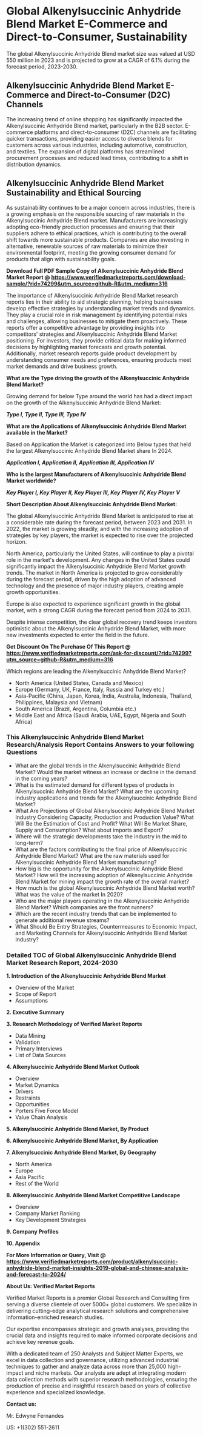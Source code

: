 <h1>Global Alkenylsuccinic Anhydride Blend Market E-Commerce and Direct-to-Consumer, Sustainability</h1><p class=""><p>The global Alkenylsuccinic Anhydride Blend market size was valued at USD 550 million in 2023 and is projected to grow at a CAGR of 6.1% during the forecast period, 2023-2030.</p><h2>Alkenylsuccinic Anhydride Blend Market E-Commerce and Direct-to-Consumer (D2C) Channels</h2><p>The increasing trend of online shopping has significantly impacted the Alkenylsuccinic Anhydride Blend market, particularly in the B2B sector. E-commerce platforms and direct-to-consumer (D2C) channels are facilitating quicker transactions, providing easier access to diverse blends for customers across various industries, including automotive, construction, and textiles. The expansion of digital platforms has streamlined procurement processes and reduced lead times, contributing to a shift in distribution dynamics.</p><h2>Alkenylsuccinic Anhydride Blend Market Sustainability and Ethical Sourcing</h2><p>As sustainability continues to be a major concern across industries, there is a growing emphasis on the responsible sourcing of raw materials in the Alkenylsuccinic Anhydride Blend market. Manufacturers are increasingly adopting eco-friendly production processes and ensuring that their suppliers adhere to ethical practices, which is contributing to the overall shift towards more sustainable products. Companies are also investing in alternative, renewable sources of raw materials to minimize their environmental footprint, meeting the growing consumer demand for products that align with sustainability goals.</p></p><p class=""><strong>Download Full PDF Sample Copy of Alkenylsuccinic Anhydride Blend Market Report @ <a href="https://www.verifiedmarketreports.com/download-sample/?rid=74299&utm_source=github-R&utm_medium=316" target="_blank">https://www.verifiedmarketreports.com/download-sample/?rid=74299&utm_source=github-R&utm_medium=316</a></strong></p><p>The importance of&nbsp;Alkenylsuccinic Anhydride Blend Market research reports lies in their ability to aid strategic planning, helping businesses develop effective strategies by understanding market trends and dynamics. They play a crucial role in risk management by identifying potential risks and challenges, allowing businesses to mitigate them proactively. These reports offer a competitive advantage by providing insights into competitors' strategies and Alkenylsuccinic Anhydride Blend Market positioning. For investors, they provide critical data for making informed decisions by highlighting market forecasts and growth potential. Additionally, market research reports guide product development by understanding consumer needs and preferences, ensuring products meet market demands and drive business growth.</p><p><strong>What are the&nbsp;Type driving the growth of the Alkenylsuccinic Anhydride Blend Market?</strong></p><p id="" class="">Growing demand for below Type around the world has had a direct impact on the growth of the Alkenylsuccinic Anhydride Blend Market:</p><p class=""><em><strong>Type I, Type II, Type III, Type IV</strong></em></p><p class=""><strong>What are the&nbsp;Applications&nbsp;of Alkenylsuccinic Anhydride Blend Market available in the Market?</strong></p><p id="" class="">Based on Application the Market is categorized into Below types that held the largest Alkenylsuccinic Anhydride Blend Market share In 2024.</p><p class=""><em><strong>Application I, Application II, Application III, Application IV</strong></em></p><p class=""><strong>Who is the largest Manufacturers of Alkenylsuccinic Anhydride Blend Market worldwide?</strong></p><p><em><strong>Key Player I, Key Player II, Key Player III, Key Player IV, Key Player V</strong></em></p><p id="" class=""><strong>Short Description About Alkenylsuccinic Anhydride Blend Market:</strong></p><p>The global Alkenylsuccinic Anhydride Blend Market is anticipated to rise at a considerable rate during the forecast period, between 2023 and 2031. In 2022, the market is growing steadily, and with the increasing adoption of strategies by key players, the market is expected to rise over the projected horizon.</p><p>North America, particularly the United States, will continue to play a pivotal role in the market's development. Any changes in the United States could significantly impact the Alkenylsuccinic Anhydride Blend Market growth trends. The market in North America is projected to grow considerably during the forecast period, driven by the high adoption of advanced technology and the presence of major industry players, creating ample growth opportunities.</p><p>Europe is also expected to experience significant growth in the global market, with a strong CAGR during the forecast period from 2024 to 2031.</p><p>Despite intense competition, the clear global recovery trend keeps investors optimistic about the Alkenylsuccinic Anhydride Blend Market, with more new investments expected to enter the field in the future.</p><p id="" class=""><strong>Get Discount On The Purchase Of This Report @ <a href="https://www.verifiedmarketreports.com/ask-for-discount/?rid=74299?utm_source=github-R&utm_medium=316" target="_blank">https://www.verifiedmarketreports.com/ask-for-discount/?rid=74299?utm_source=github-R&utm_medium=316</a></strong></p><p class="">Which regions are leading the Alkenylsuccinic Anhydride Blend Market?</p><ul><li>North America (United States, Canada and Mexico)</li><li>Europe (Germany, UK, France, Italy, Russia and Turkey etc.)</li><li>Asia-Pacific (China, Japan, Korea, India, Australia, Indonesia, Thailand, Philippines, Malaysia and Vietnam)</li><li>South America (Brazil, Argentina, Columbia etc.)</li><li>Middle East and Africa (Saudi Arabia, UAE, Egypt, Nigeria and South Africa)</li></ul><h3 id="" class="">This Alkenylsuccinic Anhydride Blend Market Research/Analysis Report Contains Answers to your following Questions</h3><ul><li>What are the global trends in the Alkenylsuccinic Anhydride Blend Market? Would the market witness an increase or decline in the demand in the coming years?</li><li>What is the estimated demand for different types of products in Alkenylsuccinic Anhydride Blend Market? What are the upcoming industry applications and trends for the Alkenylsuccinic Anhydride Blend Market?</li><li>What Are Projections of Global Alkenylsuccinic Anhydride Blend Market Industry Considering Capacity, Production and Production Value? What Will Be the Estimation of Cost and Profit? What Will Be Market Share, Supply and Consumption? What about imports and Export?</li><li>Where will the strategic developments take the industry in the mid to long-term?</li><li>What are the factors contributing to the final price of Alkenylsuccinic Anhydride Blend Market? What are the raw materials used for Alkenylsuccinic Anhydride Blend Market manufacturing?</li><li>How big is the opportunity for the Alkenylsuccinic Anhydride Blend Market? How will the increasing adoption of Alkenylsuccinic Anhydride Blend Market for mining impact the growth rate of the overall market?</li><li>How much is the global Alkenylsuccinic Anhydride Blend Market worth? What was the value of the market In 2020?</li><li>Who are the major players operating in the Alkenylsuccinic Anhydride Blend Market? Which companies are the front runners?</li><li>Which are the recent industry trends that can be implemented to generate additional revenue streams?</li><li>What Should Be Entry Strategies, Countermeasures to Economic Impact, and Marketing Channels for Alkenylsuccinic Anhydride Blend Market Industry?</li></ul><h3 id="" class="">Detailed TOC of Global Alkenylsuccinic Anhydride Blend Market Research Report, 2024-2030</h3><p id="" class=""><strong>1. Introduction of the Alkenylsuccinic Anhydride Blend Market</strong></p><ul><li>Overview of the Market</li><li>Scope of Report</li><li>Assumptions</li></ul><p id="" class=""><strong>2. Executive Summary</strong></p><p id="" class=""><strong>3. Research Methodology of Verified Market Reports</strong></p><ul><li>Data Mining</li><li>Validation</li><li>Primary Interviews</li><li>List of Data Sources</li></ul><p id="" class=""><strong>4. Alkenylsuccinic Anhydride Blend Market Outlook</strong></p><ul><li>Overview</li><li>Market Dynamics</li><li>Drivers</li><li>Restraints</li><li>Opportunities</li><li>Porters Five Force Model</li><li>Value Chain Analysis</li></ul><p id="" class=""><strong>5. Alkenylsuccinic Anhydride Blend Market, By Product</strong></p><p id="" class=""><strong>6. Alkenylsuccinic Anhydride Blend Market, By Application</strong></p><p id="" class=""><strong>7. Alkenylsuccinic Anhydride Blend Market, By Geography</strong></p><ul><li>North America</li><li>Europe</li><li>Asia Pacific</li><li>Rest of the World</li></ul><p id="" class=""><strong>8. Alkenylsuccinic Anhydride Blend Market Competitive Landscape</strong></p><ul><li>Overview</li><li>Company Market Ranking</li><li>Key Development Strategies</li></ul><p id="" class=""><strong>9. Company Profiles</strong></p><p id="" class=""><strong>10. Appendix</strong></p><p id="" class=""><strong>For More Information or Query, Visit @ <a href="https://www.verifiedmarketreports.com/product/alkenylsuccinic-anhydride-blend-market-insights-2019-global-and-chinese-analysis-and-forecast-to-2024/" target="_blank">https://www.verifiedmarketreports.com/product/alkenylsuccinic-anhydride-blend-market-insights-2019-global-and-chinese-analysis-and-forecast-to-2024/</a></strong></p><p id="" class=""><strong>About Us: Verified Market Reports</strong></p><p id="" class="">Verified Market Reports is a premier Global Research and Consulting firm serving a diverse clientele of over 5000+ global customers. We specialize in delivering cutting-edge analytical research solutions and comprehensive information-enriched research studies.</p><p id="" class="">Our expertise encompasses strategic and growth analyses, providing the crucial data and insights required to make informed corporate decisions and achieve key revenue goals.</p><p id="" class="">With a dedicated team of 250 Analysts and Subject Matter Experts, we excel in data collection and governance, utilizing advanced industrial techniques to gather and analyze data across more than 25,000 high-impact and niche markets. Our analysts are adept at integrating modern data collection methods with superior research methodologies, ensuring the production of precise and insightful research based on years of collective experience and specialized knowledge.</p><p id="" class=""><strong>Contact us:</strong></p><p id="" class="">Mr. Edwyne Fernandes</p><p id="" class="">US: +1(302) 551-2611</p>